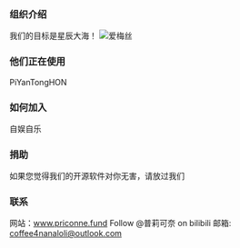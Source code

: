 ### 组织介绍
我们的目标是星辰大海！
![爱梅丝](https://images.gitee.com/uploads/images/2021/1216/104301_5ab5f43c_10030371.png)

### 他们正在使用
PiYanTongHON

### 如何加入
自娱自乐

### 捐助
如果您觉得我们的开源软件对你无害，请放过我们

### 联系
网站：www.priconne.fund
Follow @普莉可奈 on bilibili
邮箱: coffee4nanaloli@outlook.com
